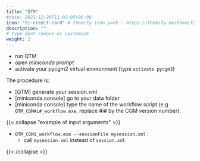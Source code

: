 ```yaml
---
title: "QTM"
#date: 2021-12-28T11:02:05+06:00
icon: "ti-credit-card" # themify icon pack : https://themify.me/themify-icons
description: ""
# type dont remove or customize
weight: 2
---
```



* run QTM
* open  *miniconda prompt*
* activate your pycgm2 virtual environment (type  `activate pycgm3`)



The procedure is:

* [QTM] generate your session.xml
* [miniconda console] go to your data folder
* [miniconda console] type the name of the workflow script (e.g `QTM_CGM#i#_workflow.exe`, replace *#i#* by the CGM version number).

{{< collapse "example of input arguments" >}}

* `QTM_CGM1_workflow.exe --sessionFile mysession.xml` :
  * call `mysession.xml` instead of `session.xml`

{{< /collapse >}}
